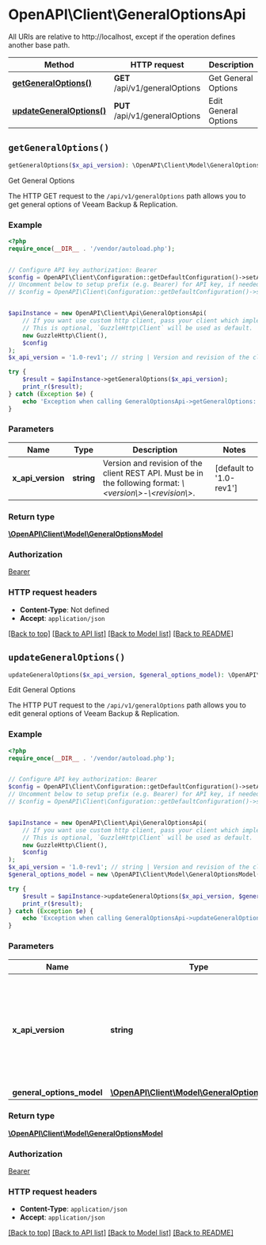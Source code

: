 # OpenAPI\Client\GeneralOptionsApi

All URIs are relative to http://localhost, except if the operation defines another base path.

| Method | HTTP request | Description |
| ------------- | ------------- | ------------- |
| [**getGeneralOptions()**](GeneralOptionsApi.md#getGeneralOptions) | **GET** /api/v1/generalOptions | Get General Options |
| [**updateGeneralOptions()**](GeneralOptionsApi.md#updateGeneralOptions) | **PUT** /api/v1/generalOptions | Edit General Options |


## `getGeneralOptions()`

```php
getGeneralOptions($x_api_version): \OpenAPI\Client\Model\GeneralOptionsModel
```

Get General Options

The HTTP GET request to the `/api/v1/generalOptions` path allows you to get general options of Veeam Backup & Replication.

### Example

```php
<?php
require_once(__DIR__ . '/vendor/autoload.php');


// Configure API key authorization: Bearer
$config = OpenAPI\Client\Configuration::getDefaultConfiguration()->setApiKey('Authorization', 'YOUR_API_KEY');
// Uncomment below to setup prefix (e.g. Bearer) for API key, if needed
// $config = OpenAPI\Client\Configuration::getDefaultConfiguration()->setApiKeyPrefix('Authorization', 'Bearer');


$apiInstance = new OpenAPI\Client\Api\GeneralOptionsApi(
    // If you want use custom http client, pass your client which implements `GuzzleHttp\ClientInterface`.
    // This is optional, `GuzzleHttp\Client` will be used as default.
    new GuzzleHttp\Client(),
    $config
);
$x_api_version = '1.0-rev1'; // string | Version and revision of the client REST API. Must be in the following format: *\\<version\\>-\\<revision\\>*.

try {
    $result = $apiInstance->getGeneralOptions($x_api_version);
    print_r($result);
} catch (Exception $e) {
    echo 'Exception when calling GeneralOptionsApi->getGeneralOptions: ', $e->getMessage(), PHP_EOL;
}
```

### Parameters

| Name | Type | Description  | Notes |
| ------------- | ------------- | ------------- | ------------- |
| **x_api_version** | **string**| Version and revision of the client REST API. Must be in the following format: *\\&lt;version\\&gt;-\\&lt;revision\\&gt;*. | [default to &#39;1.0-rev1&#39;] |

### Return type

[**\OpenAPI\Client\Model\GeneralOptionsModel**](../Model/GeneralOptionsModel.md)

### Authorization

[Bearer](../../README.md#Bearer)

### HTTP request headers

- **Content-Type**: Not defined
- **Accept**: `application/json`

[[Back to top]](#) [[Back to API list]](../../README.md#endpoints)
[[Back to Model list]](../../README.md#models)
[[Back to README]](../../README.md)

## `updateGeneralOptions()`

```php
updateGeneralOptions($x_api_version, $general_options_model): \OpenAPI\Client\Model\GeneralOptionsModel
```

Edit General Options

The HTTP PUT request to the `/api/v1/generalOptions` path allows you to edit general options of Veeam Backup & Replication.

### Example

```php
<?php
require_once(__DIR__ . '/vendor/autoload.php');


// Configure API key authorization: Bearer
$config = OpenAPI\Client\Configuration::getDefaultConfiguration()->setApiKey('Authorization', 'YOUR_API_KEY');
// Uncomment below to setup prefix (e.g. Bearer) for API key, if needed
// $config = OpenAPI\Client\Configuration::getDefaultConfiguration()->setApiKeyPrefix('Authorization', 'Bearer');


$apiInstance = new OpenAPI\Client\Api\GeneralOptionsApi(
    // If you want use custom http client, pass your client which implements `GuzzleHttp\ClientInterface`.
    // This is optional, `GuzzleHttp\Client` will be used as default.
    new GuzzleHttp\Client(),
    $config
);
$x_api_version = '1.0-rev1'; // string | Version and revision of the client REST API. Must be in the following format: *\\<version\\>-\\<revision\\>*.
$general_options_model = new \OpenAPI\Client\Model\GeneralOptionsModel(); // \OpenAPI\Client\Model\GeneralOptionsModel

try {
    $result = $apiInstance->updateGeneralOptions($x_api_version, $general_options_model);
    print_r($result);
} catch (Exception $e) {
    echo 'Exception when calling GeneralOptionsApi->updateGeneralOptions: ', $e->getMessage(), PHP_EOL;
}
```

### Parameters

| Name | Type | Description  | Notes |
| ------------- | ------------- | ------------- | ------------- |
| **x_api_version** | **string**| Version and revision of the client REST API. Must be in the following format: *\\&lt;version\\&gt;-\\&lt;revision\\&gt;*. | [default to &#39;1.0-rev1&#39;] |
| **general_options_model** | [**\OpenAPI\Client\Model\GeneralOptionsModel**](../Model/GeneralOptionsModel.md)|  | |

### Return type

[**\OpenAPI\Client\Model\GeneralOptionsModel**](../Model/GeneralOptionsModel.md)

### Authorization

[Bearer](../../README.md#Bearer)

### HTTP request headers

- **Content-Type**: `application/json`
- **Accept**: `application/json`

[[Back to top]](#) [[Back to API list]](../../README.md#endpoints)
[[Back to Model list]](../../README.md#models)
[[Back to README]](../../README.md)
